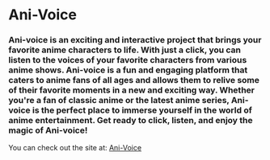# Ani-Voice

### Ani-voice is an exciting and interactive project that brings your favorite anime characters to life. With just a click, you can listen to the voices of your favorite characters from various anime shows. Ani-voice is a fun and engaging platform that caters to anime fans of all ages and allows them to relive some of their favorite moments in a new and exciting way. Whether you're a fan of classic anime or the latest anime series, Ani-voice is the perfect place to immerse yourself in the world of anime entertainment. Get ready to click, listen, and enjoy the magic of Ani-voice!

You can check out the site at: [Ani-Voice](ani-voice.netlify.app)